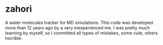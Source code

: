 # zahori
A water molecules tracker for MD simulations. This code was developed more than 12 years ago by a very inexperienced me. I was pretty much learning by myself, so I committed all types of mistakes, some cute, others horrible. 
